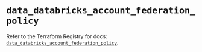 # `data_databricks_account_federation_policy`

Refer to the Terraform Registry for docs: [`data_databricks_account_federation_policy`](https://registry.terraform.io/providers/databricks/databricks/1.91.0/docs/data-sources/account_federation_policy).
